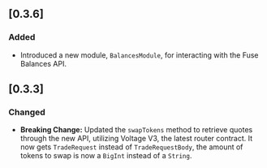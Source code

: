 ## [0.3.6]

### Added
- Introduced a new module, `BalancesModule`, for interacting with the Fuse Balances API.

## [0.3.3]

### Changed
- **Breaking Change:** Updated the `swapTokens` method to retrieve quotes through the new API, utilizing Voltage V3, the latest router contract. It now gets `TradeRequest` instead of `TradeRequestBody`, the amount of tokens to swap is now a `BigInt` instead of a `String`.
